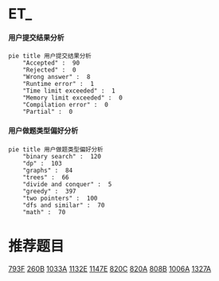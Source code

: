 # ET_

<!-- tabs:start -->



#### **用户提交结果分析**

```mermaid
pie title 用户提交结果分析
    "Accepted" :  90
    "Rejected" :  0
    "Wrong answer" :  8
    "Runtime error" :  1
    "Time limit exceeded" :  1
    "Memory limit exceeded" :  0
    "Compilation error" :  0
    "Partial" :  0
```

#### **用户做题类型偏好分析**

```mermaid
pie title 用户做题类型偏好分析
    "binary search" :  120
    "dp" :  103
    "graphs" :  84
    "trees" :  66
    "divide and conquer" :  5
    "greedy" :  397
    "two pointers" :  100
    "dfs and similar" :  70
    "math" :  70
```



<!-- tabs:end -->
# 推荐题目
[793F](https://codeforces.com/contest/793/problem/F)
[260B](https://codeforces.com/contest/260/problem/B)
[1033A](https://codeforces.com/contest/1033/problem/A)
[1132E](https://codeforces.com/contest/1132/problem/E)
[1147E](https://codeforces.com/contest/1147/problem/E)
[820C](https://codeforces.com/contest/820/problem/C)
[820A](https://codeforces.com/contest/820/problem/A)
[808B](https://codeforces.com/contest/808/problem/B)
[1006A](https://codeforces.com/contest/1006/problem/A)
[1327A](https://codeforces.com/contest/1327/problem/A)
